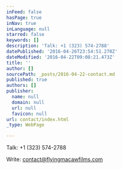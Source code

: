 ```yaml
---
inFeed: false
hasPage: true
inNav: true
inLanguage: null
starred: false
keywords: []
description: 'Talk: +1 (323) 574-2788'
datePublished: '2016-04-26T23:54:51.270Z'
dateModified: '2016-04-22T09:08:21.473Z'
title: ''
author: []
sourcePath: _posts/2016-04-22-contact.md
published: true
authors: []
publisher:
  name: null
  domain: null
  url: null
  favicon: null
url: contact/index.html
_type: WebPage

---
```

Talk: +1 (323) 574-2788

Write: contact@flyingmacawfilms.com